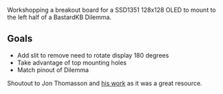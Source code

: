 Workshopping a breakout board for a SSD1351 128x128 OLED to mount to the left half of a BastardKB Dilemma.

## Goals

* Add slit to remove need to rotate display 180 degrees
* Take advantage of top mounting holes
* Match pinout of Dilemma

Shoutout to Jon Thomasson and [his work](https://github.com/jonthomasson/1.5OLEDBreakout) as it was a great resource.